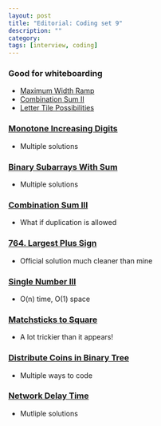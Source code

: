```yaml
---
layout: post
title: "Editorial: Coding set 9" 
description: ""
category: 
tags: [interview, coding]
---
```


### Good for whiteboarding
* [Maximum Width Ramp](https://leetcode.com/submissions/detail/373250215/)
* [Combination Sum II](https://leetcode.com/submissions/detail/373342087/)
* [Letter Tile Possibilities](https://leetcode.com/submissions/detail/401992678/)

### [Monotone Increasing Digits](https://leetcode.com/submissions/detail/372546421/)
* Multiple solutions

### [Binary Subarrays With Sum](https://leetcode.com/submissions/detail/373305329/)
* Multiple solutions

### [Combination Sum III](https://leetcode.com/submissions/detail/373595945/)
* What if duplication is allowed

### [764. Largest Plus Sign](https://leetcode.com/submissions/detail/373613768/)
* Official solution much cleaner than mine

### [Single Number III](https://leetcode.com/submissions/detail/373781654/)
* O(n) time, O(1) space

### [Matchsticks to Square](https://leetcode.com/submissions/detail/374167722/)
* A lot trickier than it appears!

### [Distribute Coins in Binary Tree](https://leetcode.com/submissions/detail/374697841/)
* Multiple ways to code

### [Network Delay Time](https://leetcode.com/submissions/detail/374890917/)
* Mutliple solutions
